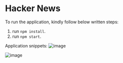 # Hacker News

To run the application, kindly follow below written steps:

1. run `npm install`.
2. run `npm start`.

Application snippets:
![image](https://user-images.githubusercontent.com/26412476/221438224-0e208154-2b31-44a5-92aa-7bdccb53adcc.png)

![image](https://user-images.githubusercontent.com/26412476/221434388-1276e2b6-b7b5-41ea-8955-3811b40a5a3c.png)
